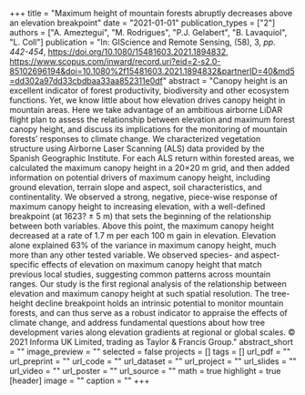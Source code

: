 +++
title = "Maximum height of mountain forests abruptly decreases above an elevation breakpoint"
date = "2021-01-01"
publication_types = ["2"]
authors = ["A. Ameztegui", "M. Rodrigues", "P.J. Gelabert", "B. Lavaquiol", "L. Coll"]
publication = "In: GIScience and Remote Sensing, (58), 3, _pp. 442-454_, https://doi.org/10.1080/15481603.2021.1894832, https://www.scopus.com/inward/record.uri?eid=2-s2.0-85102696194&doi=10.1080%2f15481603.2021.1894832&partnerID=40&md5=dd302a97dd33cbdbaa33aa852311e0df"
abstract = "Canopy height is an excellent indicator of forest productivity, biodiversity and other ecosystem functions. Yet, we know little about how elevation drives canopy height in mountain areas. Here we take advantage of an ambitious airborne LiDAR flight plan to assess the relationship between elevation and maximum forest canopy height, and discuss its implications for the monitoring of mountain forests’ responses to climate change. We characterized vegetation structure using Airborne Laser Scanning (ALS) data provided by the Spanish Geographic Institute. For each ALS return within forested areas, we calculated the maximum canopy height in a 20×20 m grid, and then added information on potential drivers of maximum canopy height, including ground elevation, terrain slope and aspect, soil characteristics, and continentality. We observed a strong, negative, piece-wise response of maximum canopy height to increasing elevation, with a well-defined breakpoint (at 1623? ± 5 m) that sets the beginning of the relationship between both variables. Above this point, the maximum canopy height decreased at a rate of 1.7 m per each 100 m gain in elevation. Elevation alone explained 63% of the variance in maximum canopy height, much more than any other tested variable. We observed species- and aspect-specific effects of elevation on maximum canopy height that match previous local studies, suggesting common patterns across mountain ranges. Our study is the first regional analysis of the relationship between elevation and maximum canopy height at such spatial resolution. The tree-height decline breakpoint holds an intrinsic potential to monitor mountain forests, and can thus serve as a robust indicator to appraise the effects of climate change, and address fundamental questions about how tree development varies along elevation gradients at regional or global scales. © 2021 Informa UK Limited, trading as Taylor & Francis Group."
abstract_short = ""
image_preview = ""
selected = false
projects = []
tags = []
url_pdf = ""
url_preprint = ""
url_code = ""
url_dataset = ""
url_project = ""
url_slides = ""
url_video = ""
url_poster = ""
url_source = ""
math = true
highlight = true
[header]
image = ""
caption = ""
+++
